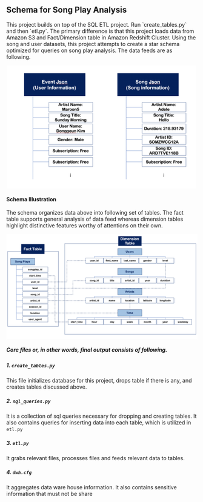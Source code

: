 
<!DOCTYPE html>
<html>
<head>
<meta name="viewport" content="width=device-width, initial-scale=1">
<style>
img {
  display: block;
  margin-left: auto;
  margin-right: auto;
}
</style>
</head>
<body>

<h2>Schema for Song Play Analysis</h2>
    <p>
        This project builds on top of the SQL ETL project. Run `create_tables.py` and then `etl.py`. The primary difference is that this project loads data from Amazon S3 and Fact/Dimension table in Amazon Redshift Cluster.
        Using the song and user datasets, this project attempts to create a star schema optimized for queries on song play analysis. 
        The data feeds are as following.
    </p>

<img src="./image/file_format.png" alt="file_format" width="500"/>
</body>
</html>

<!DOCTYPE html>
<html>
<head>
<meta name="viewport" content="width=device-width, initial-scale=1">
<style>
img {
  display: block;
  margin-left: auto;
  margin-right: auto;
}
</style>
</head>
<body>

<h4>Schema Illustration</h4>
<p>
    The schema organizes data above into following set of tables. The fact table supports general analysis of data feed whereas dimension tables highlight distinctive features worthy of attentions on their own.
</p>

<img src="./image/schema.png" alt="file_format" width="800"/>
</body>
</html>

##### Core files or, in other words, final output consists of following.
##### 1. `create_tables.py`
This file initializes database for this project, drops table if there is any, and creates tables discussed above.
##### 2. `sql_queries.py`
It is a collection of sql queries necessary for dropping and creating tables. It also contains queries for inserting data into each table, which is utilized in `etl.py`
##### 3. `etl.py`
It grabs relevant files, processes files and feeds relevant data to tables.
##### 4. `dwh.cfg`
It aggregates data ware house information. It also contains sensitive information that must not be share

